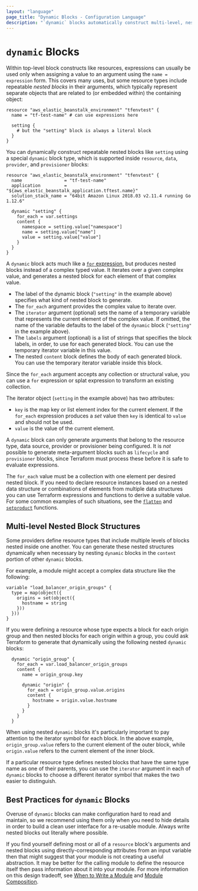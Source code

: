 ```yaml
---
layout: "language"
page_title: "Dynamic Blocks - Configuration Language"
description: "`dynamic` blocks automatically construct multi-level, nested block structures. Learn to configure `dynamic` blocks and understand their behavior." 
---
```



# `dynamic` Blocks

Within top-level block constructs like resources, expressions can usually be
used only when assigning a value to an argument using the `name = expression`
form. This covers many uses, but some resource types include repeatable _nested
blocks_ in their arguments, which typically represent separate objects that
are related to (or embedded within) the containing object:

```hcl
resource "aws_elastic_beanstalk_environment" "tfenvtest" {
  name = "tf-test-name" # can use expressions here

  setting {
    # but the "setting" block is always a literal block
  }
}
```

You can dynamically construct repeatable nested blocks like `setting` using a
special `dynamic` block type, which is supported inside `resource`, `data`,
`provider`, and `provisioner` blocks:

```hcl
resource "aws_elastic_beanstalk_environment" "tfenvtest" {
  name                = "tf-test-name"
  application         = "${aws_elastic_beanstalk_application.tftest.name}"
  solution_stack_name = "64bit Amazon Linux 2018.03 v2.11.4 running Go 1.12.6"

  dynamic "setting" {
    for_each = var.settings
    content {
      namespace = setting.value["namespace"]
      name = setting.value["name"]
      value = setting.value["value"]
    }
  }
}
```

A `dynamic` block acts much like a [`for` expression](for.html), but produces
nested blocks instead of a complex typed value. It iterates over a given
complex value, and generates a nested block for each element of that complex
value.

- The label of the dynamic block (`"setting"` in the example above) specifies
  what kind of nested block to generate.
- The `for_each` argument provides the complex value to iterate over.
- The `iterator` argument (optional) sets the name of a temporary variable
  that represents the current element of the complex value. If omitted, the name
  of the variable defaults to the label of the `dynamic` block (`"setting"` in
  the example above).
- The `labels` argument (optional) is a list of strings that specifies the block
  labels, in order, to use for each generated block. You can use the temporary
  iterator variable in this value.
- The nested `content` block defines the body of each generated block. You can
  use the temporary iterator variable inside this block.

Since the `for_each` argument accepts any collection or structural value,
you can use a `for` expression or splat expression to transform an existing
collection.

The iterator object (`setting` in the example above) has two attributes:

* `key` is the map key or list element index for the current element. If the
  `for_each` expression produces a _set_ value then `key` is identical to
  `value` and should not be used.
* `value` is the value of the current element.

A `dynamic` block can only generate arguments that belong to the resource type,
data source, provider or provisioner being configured. It is _not_ possible
to generate meta-argument blocks such as `lifecycle` and `provisioner`
blocks, since Terraform must process these before it is safe to evaluate
expressions.

The `for_each` value must be a collection with one element per desired
nested block. If you need to declare resource instances based on a nested
data structure or combinations of elements from multiple data structures you
can use Terraform expressions and functions to derive a suitable value.
For some common examples of such situations, see the
[`flatten`](/docs/language/functions/flatten.html)
and
[`setproduct`](/docs/language/functions/setproduct.html)
functions.

## Multi-level Nested Block Structures

Some providers define resource types that include multiple levels of blocks
nested inside one another. You can generate these nested structures dynamically
when necessary by nesting `dynamic` blocks in the `content` portion of other
`dynamic` blocks.

For example, a module might accept a complex data structure like the following:

```hcl
variable "load_balancer_origin_groups" {
  type = map(object({
    origins = set(object({
      hostname = string
    }))
  }))
}
```

If you were defining a resource whose type expects a block for each origin
group and then nested blocks for each origin within a group, you could ask
Terraform to generate that dynamically using the following nested `dynamic`
blocks:

```hcl
  dynamic "origin_group" {
    for_each = var.load_balancer_origin_groups
    content {
      name = origin_group.key

      dynamic "origin" {
        for_each = origin_group.value.origins
        content {
          hostname = origin.value.hostname
        }
      }
    }
  }
```

When using nested `dynamic` blocks it's particularly important to pay attention
to the iterator symbol for each block. In the above example,
`origin_group.value` refers to the current element of the outer block, while
`origin.value` refers to the current element of the inner block.

If a particular resource type defines nested blocks that have the same type
name as one of their parents, you can use the `iterator` argument in each of
`dynamic` blocks to choose a different iterator symbol that makes the two
easier to distinguish.

## Best Practices for `dynamic` Blocks

Overuse of `dynamic` blocks can make configuration hard to read and maintain, so
we recommend using them only when you need to hide details in order to build a
clean user interface for a re-usable module. Always write nested blocks out
literally where possible.

If you find yourself defining most or all of a `resource` block's arguments and
nested blocks using directly-corresponding attributes from an input variable
then that might suggest that your module is not creating a useful abstraction.
It may be better for the calling module to define the resource itself then
pass information about it into your module. For more information on this design
tradeoff, see [When to Write a Module](/docs/language/modules/develop/index.html#when-to-write-a-module)
and [Module Composition](/docs/language/modules/develop/composition.html).
